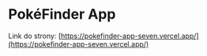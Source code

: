 # PokéFinder App 

Link do strony:
[https://pokefinder-app-seven.vercel.app/](https://pokefinder-app-seven.vercel.app/)

